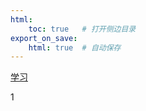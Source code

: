 ```yaml
---
html:
    toc: true   # 打开侧边目录
export_on_save:
    html: true  # 自动保存
---
```



[学习](https://regexlearn.com/zh-cn)

1